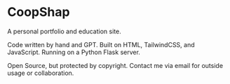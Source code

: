 # CoopShap
A personal portfolio and education site.

Code written by hand and GPT. Built on HTML, TailwindCSS, and JavaScript. Running on a Python Flask server.

Open Source, but protected by copyright. Contact me via email for outside usage or collaboration.